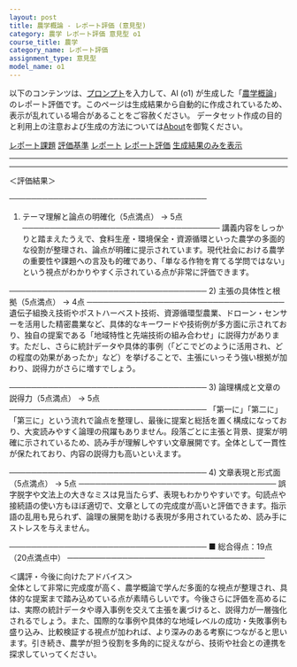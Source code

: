 ```yaml
---
layout: post
title: 農学概論 - レポート評価 (意見型)
category: 農学 レポート評価 意見型 o1
course_title: 農学
category_name: レポート評価
assignment_type: 意見型
model_name: o1
---
```


以下のコンテンツは、[プロンプト](https://github.com/takedatoshiyuki/synthetic_assignments/tree/main/generated/農学/o1/prompt_レポート評価-意見型.md)を入力して、AI (o1) が生成した「[農学概論](/contents/農学/)」のレポート評価です。このページは生成結果から自動的に作成されているため、表示が乱れている場合があることをご容赦ください。
データセット作成の目的と利用上の注意および生成の方法については[About](/About)を御覧ください。

[レポート課題](../レポート課題-意見型)
[評価基準](../評価基準-意見型)
[レポート](../レポート-意見型)
[レポート評価](../レポート評価-意見型)
[生成結果のみを表示](https://github.com/takedatoshiyuki/synthetic_assignments/tree/main/generated/農学/o1/レポート評価-意見型.md)
  

***
***
  
＜評価結果＞

────────────────────────────────────
1) テーマ理解と論点の明確化（5点満点） → 5点
────────────────────────────────────
講義内容をしっかりと踏まえたうえで、食料生産・環境保全・資源循環といった農学の多面的な役割が整理され、論点が明確に提示されています。現代社会における農学の重要性や課題への言及も的確であり、「単なる作物を育てる学問ではない」という視点がわかりやすく示されている点が非常に評価できます。

────────────────────────────────────
2) 主張の具体性と根拠（5点満点） → 4点
────────────────────────────────────
遺伝子組換え技術やポストハーベスト技術、資源循環型農業、ドローン・センサーを活用した精密農業など、具体的なキーワードや技術例が多方面に示されており、独自の提案である「地域特性と先端技術の組み合わせ」に説得力があります。ただし、さらに統計データや具体的事例（「どこでどのように活用され、どの程度の効果があったか」など）を挙げることで、主張にいっそう強い根拠が加わり、説得力がさらに増すでしょう。

────────────────────────────────────
3) 論理構成と文章の説得力（5点満点） → 5点
────────────────────────────────────
「第一に」「第二に」「第三に」という流れで論点を整理し、最後に提案と総括を置く構成になっており、大変読みやすく論理の飛躍もありません。段落ごとに主張と背景、提案が明確に示されているため、読み手が理解しやすい文章展開です。全体として一貫性が保たれており、内容の説得力も高いといえます。

────────────────────────────────────
4) 文章表現と形式面（5点満点） → 5点
────────────────────────────────────
誤字脱字や文法上の大きなミスは見当たらず、表現もわかりやすいです。句読点や接続語の使い方もほぼ適切で、文章としての完成度が高いと評価できます。指示語の乱用も見られず、論理の展開を助ける表現が多用されているため、読み手にストレスを与えません。

────────────────────────────────────
■ 総合得点：19点（20点満点中）
────────────────────────────────────

＜講評・今後に向けたアドバイス＞  
全体として非常に完成度が高く、農学概論で学んだ多面的な視点が整理され、具体的な提案まで踏み込めている点が素晴らしいです。今後さらに評価を高めるには、実際の統計データや導入事例を交えて主張を裏づけると、説得力が一層強化されるでしょう。また、国際的な事例や具体的な地域レベルの成功・失敗事例も盛り込み、比較検証する視点が加われば、より深みのある考察につながると思います。引き続き、農学が担う役割を多角的に捉えながら、技術や社会との連携を探求していってください。
